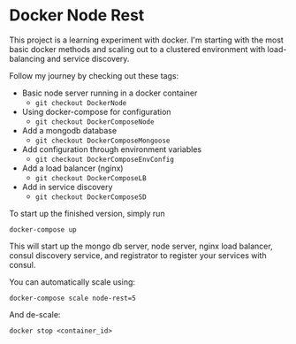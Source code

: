# Docker Node Rest

This project is a learning experiment with docker. I'm starting with the most basic docker methods and scaling out to a clustered environment with load-balancing and service discovery.

Follow my journey by checking out these tags:
  - Basic node server running in a docker container
    - ```git checkout DockerNode```
  - Using docker-compose for configuration
    - ```git checkout DockerComposeNode```
  - Add a mongodb database
    - ```git checkout DockerComposeMongoose```
  - Add configuration through environment variables
    - ```git checkout DockerComposeEnvConfig```
  - Add a load balancer (nginx)
    - ```git checkout DockerComposeLB```
  - Add in service discovery
    - ```git checkout DockerComposeSD```
 
To start up the finished version, simply run 
```
docker-compose up
```

This will start up the mongo db server, node server, nginx load balancer, consul discovery service, and registrator to register your services with consul.

You can automatically scale using:
```
docker-compose scale node-rest=5
```

And de-scale:
```
docker stop <container_id>
```
